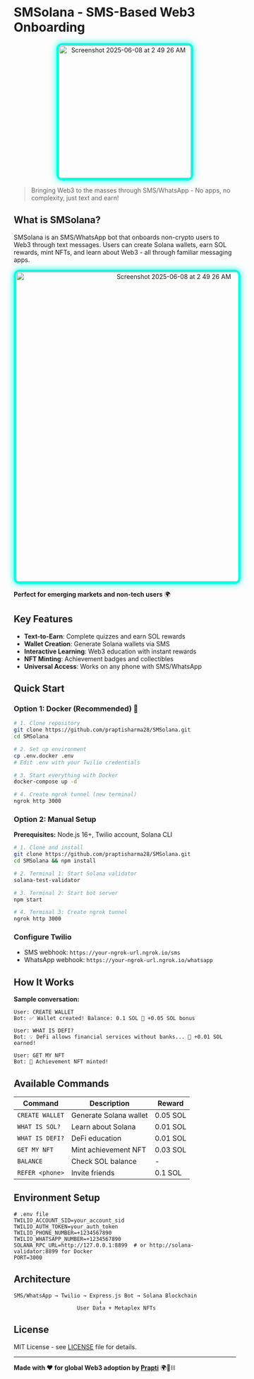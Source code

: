 # SMSolana - SMS-Based Web3 Onboarding
<p align="center">
  <img 
    src="https://github.com/user-attachments/assets/6f500b5c-b8bf-46d0-972a-7388841375ce"
    width="300"
    style="border: 5px solid #00ffe1; border-radius: 12px; box-shadow: 0 0 15px #00ffe1;" 
    alt="Screenshot 2025-06-08 at 2 49 26 AM"
  />
</p>

> Bringing Web3 to the masses through SMS/WhatsApp - No apps, no complexity, just text and earn!

## What is SMSolana?
SMSolana is an SMS/WhatsApp bot that onboards non-crypto users to Web3 through text messages. Users can create Solana wallets, earn SOL rewards, mint NFTs, and learn about Web3 - all through familiar messaging apps.

<p align="center">
  <img 
    src="https://github.com/user-attachments/assets/bef6a046-dc92-41b2-98df-3ebf7ebbd52b"
    width="700"
    style="border: 5px solid #00ffe1; border-radius: 12px; box-shadow: 0 0 15px #00ffe1;" 
    alt="Screenshot 2025-06-08 at 2 49 26 AM"
  />
</p>

**Perfect for emerging markets and non-tech users** 🌍

## Key Features
- **Text-to-Earn**: Complete quizzes and earn SOL rewards
- **Wallet Creation**: Generate Solana wallets via SMS
- **Interactive Learning**: Web3 education with instant rewards
- **NFT Minting**: Achievement badges and collectibles
- **Universal Access**: Works on any phone with SMS/WhatsApp

## Quick Start

### Option 1: Docker (Recommended) 🐳
```bash
# 1. Clone repository
git clone https://github.com/praptisharma28/SMSolana.git
cd SMSolana

# 2. Set up environment
cp .env.docker .env
# Edit .env with your Twilio credentials

# 3. Start everything with Docker
docker-compose up -d

# 4. Create ngrok tunnel (new terminal)
ngrok http 3000
```

### Option 2: Manual Setup
**Prerequisites:** Node.js 16+, Twilio account, Solana CLI

```bash
# 1. Clone and install
git clone https://github.com/praptisharma28/SMSolana.git
cd SMSolana && npm install

# 2. Terminal 1: Start Solana validator
solana-test-validator

# 3. Terminal 2: Start bot server
npm start

# 4. Terminal 3: Create ngrok tunnel
ngrok http 3000
```

### Configure Twilio
- SMS webhook: `https://your-ngrok-url.ngrok.io/sms`
- WhatsApp webhook: `https://your-ngrok-url.ngrok.io/whatsapp`

## How It Works
**Sample conversation:**
```
User: CREATE WALLET
Bot: ✅ Wallet created! Balance: 0.1 SOL 🎁 +0.05 SOL bonus

User: WHAT IS DEFI?
Bot: 💡 DeFi allows financial services without banks... 🎁 +0.01 SOL earned!

User: GET MY NFT
Bot: 🎉 Achievement NFT minted!
```

## Available Commands
| Command | Description | Reward |
|---------|-------------|---------|
| `CREATE WALLET` | Generate Solana wallet | 0.05 SOL |
| `WHAT IS SOL?` | Learn about Solana | 0.01 SOL |
| `WHAT IS DEFI?` | DeFi education | 0.01 SOL |
| `GET MY NFT` | Mint achievement NFT | 0.03 SOL |
| `BALANCE` | Check SOL balance | - |
| `REFER <phone>` | Invite friends | 0.1 SOL |

## Environment Setup
```env
# .env file
TWILIO_ACCOUNT_SID=your_account_sid
TWILIO_AUTH_TOKEN=your_auth_token
TWILIO_PHONE_NUMBER=+1234567890
TWILIO_WHATSAPP_NUMBER=+1234567890
SOLANA_RPC_URL=http://127.0.0.1:8899  # or http://solana-validator:8899 for Docker
PORT=3000
```

## Architecture
```
SMS/WhatsApp → Twilio → Express.js Bot → Solana Blockchain
                           ↓
                    User Data + Metaplex NFTs
```

## License
MIT License - see [LICENSE](LICENSE) file for details.

---
**Made with ❤️ for global Web3 adoption by [Prapti](https://github.com/praptisharma28)** 🌍📱⛓️
